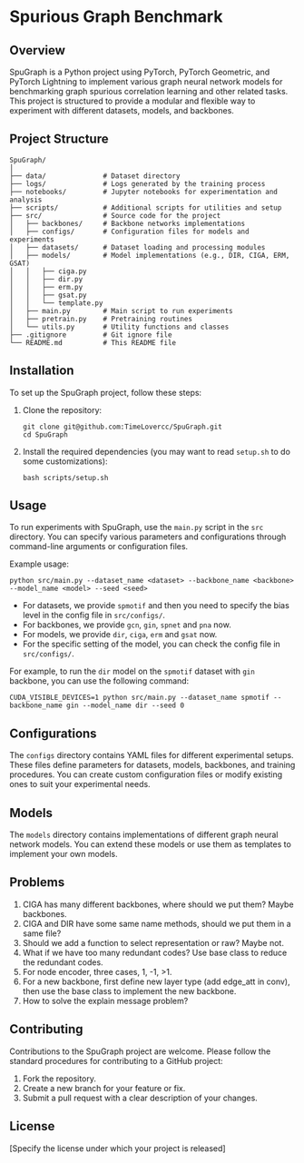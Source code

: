 # Spurious Graph Benchmark

## Overview
SpuGraph is a Python project using PyTorch, PyTorch Geometric, and PyTorch Lightning to implement various graph neural network models for benchmarking graph spurious correlation learning and other related tasks. This project is structured to provide a modular and flexible way to experiment with different datasets, models, and backbones.

## Project Structure
```
SpuGraph/
│
├── data/              # Dataset directory
├── logs/              # Logs generated by the training process
├── notebooks/         # Jupyter notebooks for experimentation and analysis
├── scripts/           # Additional scripts for utilities and setup
├── src/               # Source code for the project
│   ├── backbones/     # Backbone networks implementations
│   ├── configs/       # Configuration files for models and experiments
│   ├── datasets/      # Dataset loading and processing modules
│   ├── models/        # Model implementations (e.g., DIR, CIGA, ERM, GSAT)
│   │   ├── ciga.py
│   │   ├── dir.py
│   │   ├── erm.py
│   │   ├── gsat.py
│   │   └── template.py
│   ├── main.py        # Main script to run experiments
│   ├── pretrain.py    # Pretraining routines
│   └── utils.py       # Utility functions and classes
├── .gitignore         # Git ignore file
└── README.md          # This README file
```

## Installation
To set up the SpuGraph project, follow these steps:

1. Clone the repository:
   ```
   git clone git@github.com:TimeLovercc/SpuGraph.git
   cd SpuGraph
   ```

2. Install the required dependencies (you may want to read `setup.sh` to do some customizations):
   ```
   bash scripts/setup.sh
   ```

## Usage
To run experiments with SpuGraph, use the `main.py` script in the `src` directory. You can specify various parameters and configurations through command-line arguments or configuration files.

Example usage:
```
python src/main.py --dataset_name <dataset> --backbone_name <backbone> --model_name <model> --seed <seed>
```
- For datasets, we provide `spmotif` and then you need to specify the bias level in the config file in `src/configs/`. 
- For backbones, we provide `gcn`, `gin`, `spnet` and `pna` now.
- For models, we provide `dir`, `ciga`, `erm` and `gsat` now.
- For the specific setting of the model, you can check the config file in `src/configs/`.

For example, to run the `dir` model on the `spmotif` dataset with `gin` backbone, you can use the following command:
```
CUDA_VISIBLE_DEVICES=1 python src/main.py --dataset_name spmotif --backbone_name gin --model_name dir --seed 0
```

## Configurations
The `configs` directory contains YAML files for different experimental setups. These files define parameters for datasets, models, backbones, and training procedures. You can create custom configuration files or modify existing ones to suit your experimental needs.

## Models
The `models` directory contains implementations of different graph neural network models. You can extend these models or use them as templates to implement your own models.

## Problems
1. CIGA has many different backbones, where should we put them? Maybe backbones.
2. CIGA and DIR have some same name methods, should we put them in a same file?
3. Should we add a function to select representation or raw? Maybe not.
4. What if we have too many redundant codes? Use base class to reduce the redundant codes.
5. For node encoder, three cases, 1, -1, >1.
6. For a new backbone, first define new layer type (add edge_att in conv), then use the base class to implement the new backbone.
7. How to solve the explain message problem? 

## Contributing
Contributions to the SpuGraph project are welcome. Please follow the standard procedures for contributing to a GitHub project:

1. Fork the repository.
2. Create a new branch for your feature or fix.
3. Submit a pull request with a clear description of your changes.

## License
[Specify the license under which your project is released]

